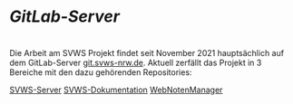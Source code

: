 ***GitLab-Server***
=========================================================
# 

Die Arbeit am SVWS Projekt findet seit November 2021 hauptsächlich auf dem GitLab-Server [git.svws-nrw.de](https://git.svws-nrw.de). 
Aktuell zerfällt das Projekt in 3 Bereiche mit den dazu gehörenden Repositories: 

[SVWS-Server](https://git.svws-nrw.de/svws/SVWS-Server)
[SVWS-Dokumentation](https://git.svws-nrw.de/svws/svws-dokumentation)
[WebNotenManager](https://git.svws-nrw.de/phpprojekt/webnotenmanager)